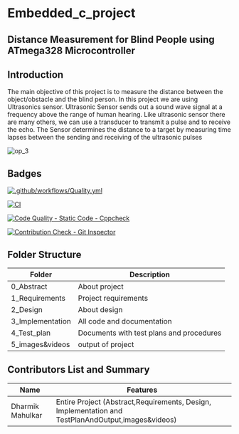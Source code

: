 # Embedded_c_project
## Distance Measurement for Blind People using ATmega328 Microcontroller

## Introduction
The main objective of this project is to measure the distance between the object/obstacle and the blind person. In this project we are using Ultrasonics sensor. Ultrasonic Sensor sends out a sound wave signal at a frequency above the range of human hearing. Like ultrasonic sensor there are many others, we can use a transducer to transmit a pulse and to receive the echo. The Sensor determines the distance to a target by measuring time lapses between the sending and receiving of the ultrasonic pulses


![op_3](https://user-images.githubusercontent.com/101189588/164597553-df1fa696-d483-4d4e-9341-297cad4a6e99.png)

## Badges
[![.github/workflows/Quality.yml](https://github.com/Dharmik19600/M2_Embedded_c_project/actions/workflows/Quality.yml/badge.svg)](https://github.com/Dharmik19600/M2_Embedded_c_project/actions/workflows/Quality.yml)

[![CI](https://github.com/Dharmik19600/M2_Embedded_c_project/actions/workflows/c.yml/badge.svg)](https://github.com/Dharmik19600/M2_Embedded_c_project/actions/workflows/c.yml)

[![Code Quality - Static Code - Cppcheck](https://github.com/Dharmik19600/M2_Embedded_c_project/actions/workflows/c-cpp.yml/badge.svg)](https://github.com/Dharmik19600/M2_Embedded_c_project/actions/workflows/c-cpp.yml)

[![Contribution Check - Git Inspector](https://github.com/Dharmik19600/M2_Embedded_c_project/actions/workflows/gitinspector.yml/badge.svg)](https://github.com/Dharmik19600/M2_Embedded_c_project/actions/workflows/gitinspector.yml)




## Folder Structure
|Folder	|Description|
|-------|-----------|
|0_Abstract|About project|
|1_Requirements	|Project requirements|
|2_Design	|About design|
|3_Implementation	|All code and documentation|
|4_Test_plan	|Documents with test plans and procedures|
|5_images&videos|output of project|

## Contributors List and Summary
|Name	|Features	|
|-----|---------|
|Dharmik Mahulkar	|Entire Project (Abstract,Requirements, Design, Implementation and TestPlanAndOutput,images&videos)|

